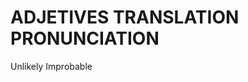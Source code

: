 
# ADJETIVES                 TRANSLATION                 PRONUNCIATION           

Unlikely                    Improbable